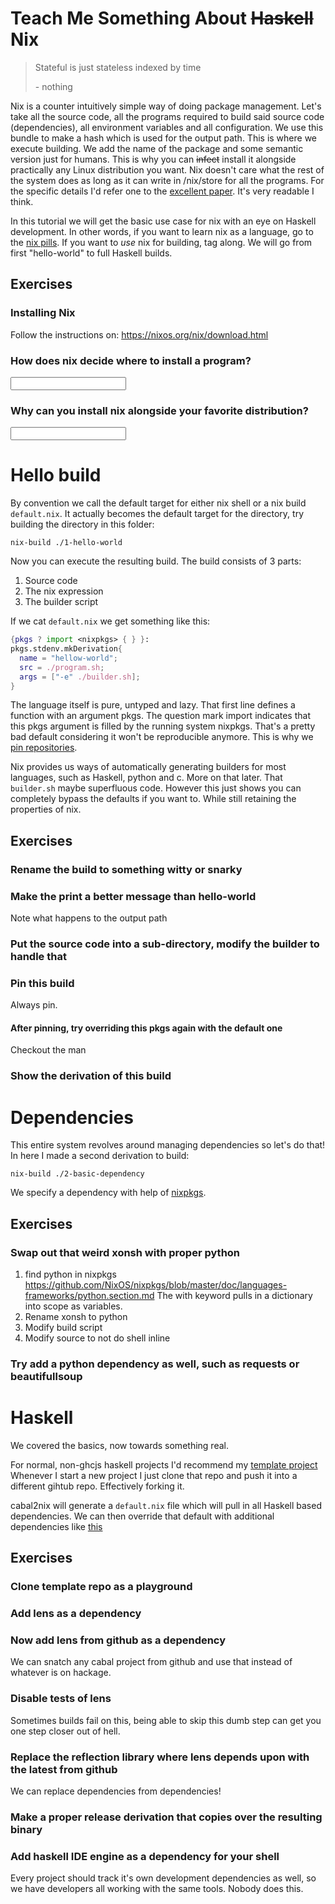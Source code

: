 # Teach Me Something About ~~Haskell~~ Nix

> Stateful is just stateless indexed by time
> 
> \- nothing

Nix is a counter intuitively simple way of doing package management.
Let's take all the source code, all the programs required to build said source code (dependencies),
all environment variables and all configuration.
We use this bundle to make a hash which is used for the output path.
This is where we execute building.
We add the name of the package and some semantic version just for humans.
This is why you can ~~infect~~ install it alongside practically any Linux distribution you want.
Nix doesn't care what the rest of the system does as long as it can
write in /nix/store for all the programs.
For the specific details I'd refer one to the [excellent paper](https://grosskurth.ca/bib/2006/dolstra-thesis.pdf).
It's very readable I think.

In this tutorial we will get the basic use case for nix with an eye on
Haskell development. 
In other words, if you want to learn nix as a language, go to the [nix pills](https://nixos.org/nixos/nix-pills/).
If you want to *use* nix for building, tag along.
We will go from first "hello-world"
to full Haskell builds.

## Exercises

### Installing Nix
Follow the instructions on: https://nixos.org/nix/download.html

### How does nix decide where to install a program?

<input type="text" />

### Why can you install nix alongside your favorite distribution?

<input type="text" />

# Hello build
By convention we call the default target for either nix shell or a nix
build `default.nix`.
It actually becomes the default target for the directory,
try building the directory in this folder:

```shell
nix-build ./1-hello-world
```

Now you can execute the resulting build.
The build consists of 3 parts:

1. Source code
2. The nix expression
3. The builder script

If we cat `default.nix` we get something like this:
```nix
{pkgs ? import <nixpkgs> { } }:
pkgs.stdenv.mkDerivation{
  name = "hellow-world";
  src = ./program.sh;
  args = ["-e" ./builder.sh];
}
```

The language itself is pure, untyped and lazy.
That first line defines a function with an argument pkgs.
The question mark import indicates that this pkgs argument is filled
by the running system nixpkgs.
That's a pretty bad default considering it won't be reproducible anymore.
This is why we [pin repositories](https://jappieklooster.nl/pinning-nixops-builds.html).

Nix provides us ways of automatically generating
builders for most languages, such as Haskell, python and c.
More on that later.
That `builder.sh` maybe superfluous code.
However this just shows you can completely bypass the defaults
if you want to.
While still retaining the properties of nix.

## Exercises

### Rename the build to something witty or snarky
### Make the print a better message than hello-world
Note what happens to the output path
### Put the source code into a sub-directory, modify the builder to handle that
### Pin this build
Always pin.
#### After pinning, try overriding this pkgs again with the default one
Checkout the man
### Show the derivation of this build

# Dependencies

This entire system revolves around managing dependencies so let's do that!
In here I made a second derivation to build:

```shell
nix-build ./2-basic-dependency
```

We specify a dependency with help of [nixpkgs](https://github.com/NixOS/nixpkgs).


## Exercises

### Swap out that weird xonsh with proper python
1. find python in nixpkgs
https://github.com/NixOS/nixpkgs/blob/master/doc/languages-frameworks/python.section.md
The with keyword pulls in a dictionary into scope as variables.
2. Rename xonsh to python
3. Modify build script
4. Modify source to not do shell inline

### Try add a python dependency as well, such as requests or beautifullsoup


# Haskell
We covered the basics, now towards something real.

For normal, non-ghcjs haskell projects
I'd recommend my
[template project](https://github.com/jappeace/haskell-template-project)
Whenever I start a new project I just clone that 
repo and push it into a different gihtub repo.
Effectively forking it.

cabal2nix will generate a `default.nix` file which
will pull in all Haskell based dependencies.
We can then override that default with additional
dependencies like [this](https://github.com/jappeace/cut-the-crap/blob/master/shell.nix#L4)

## Exercises

### Clone template repo as a playground
### Add lens as a dependency
### Now add lens from github as a dependency
We can snatch any cabal project from github
and use that instead of whatever is on hackage.
### Disable tests of lens
Sometimes builds fail on this,
being able to skip this dumb step can get you one step closer out of hell.
### Replace the reflection library where lens depends upon with the latest from github
We can replace dependencies from dependencies!
### Make a proper release derivation that copies over the resulting binary
### Add haskell IDE engine as a dependency for your shell
Every project should track it's own development dependencies as well,
so we have developers all working with the same tools.
Nobody does this.
